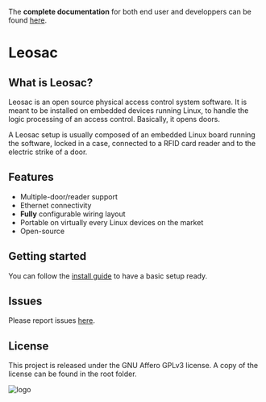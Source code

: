 The **complete documentation** for both end user and developpers can be found [here](http://leosac.github.io/leosac/doc_output/develop/html/).

# Leosac

## What is Leosac?

Leosac is an open source physical access control system software. It is meant to be installed on embedded devices running Linux, to handle the logic processing of an access control. Basically, it opens doors.

A Leosac setup is usually composed of an embedded Linux board running the software, locked in a case, connected to a RFID card reader and to the electric strike of a door.                                                                    

## Features                                                                                                                                                                                                                                    

* Multiple-door/reader support
* Ethernet connectivity
* **Fully** configurable wiring layout
* Portable on virtually every Linux devices on the market
* Open-source


## Getting started  

You can follow the [install guide](http://leosac.github.io/leosac/doc_output/develop/html/d5/d38/install_guide.html)
to have a basic setup ready.

## Issues

Please report issues [here](https://github.com/leosac/leosac/issues).

## License

This project is released under the GNU Affero GPLv3 license.
A copy of the license can be found in the root folder.

![logo](https://raw.githubusercontent.com/leosac/leosac/master/rc/AGPLv3.png  "AGPL Logo")
